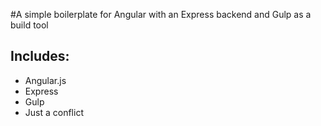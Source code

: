 #A simple boilerplate for Angular with an Express backend and Gulp as a build tool
## Includes:
- Angular.js
- Express
- Gulp
- Just a conflict
